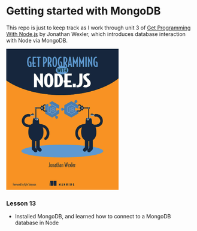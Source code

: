 # Getting started with MongoDB

This repo is just to keep track as I work through unit 3 of [Get Programming With Node.js](https://amzn.eu/d/1SdEKQ3) by Jonathan Wexler, which introduces database interaction with Node via MongoDB.

<a href="https://amzn.eu/d/1SdEKQ3"><img src="book_cover.jpg" width="300" /></a>

### Lesson 13

- Installed MongoDB, and learned how to connect to a MongoDB database in Node